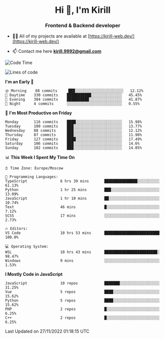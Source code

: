 <h1 align="center">Hi 👋, I'm Kirill</h1>
<h3 align="center">Frontend & Backend developer</h3>

- 👨‍💻 All of my projects are available at [https://kirill-web.dev/](https://kirill-web.dev/)

- 📫 Contact me here **kirill.9992@gmail.com**











<!--START_SECTION:waka-->
![Code Time](http://img.shields.io/badge/Code%20Time-1%2C189%20hrs%2058%20mins-blue)

![Lines of code](https://img.shields.io/badge/From%20Hello%20World%20I%27ve%20Written-574%20Thousand%20lines%20of%20code-blue)

**I'm an Early 🐤** 

```text
🌞 Morning    88 commits     ███░░░░░░░░░░░░░░░░░░░░░░   12.12% 
🌆 Daytime    330 commits    ███████████░░░░░░░░░░░░░░   45.45% 
🌃 Evening    304 commits    ██████████░░░░░░░░░░░░░░░   41.87% 
🌙 Night      4 commits      ░░░░░░░░░░░░░░░░░░░░░░░░░   0.55%

```
📅 **I'm Most Productive on Friday** 

```text
Monday       116 commits    ████░░░░░░░░░░░░░░░░░░░░░   15.98% 
Tuesday      100 commits    ███░░░░░░░░░░░░░░░░░░░░░░   13.77% 
Wednesday    88 commits     ███░░░░░░░░░░░░░░░░░░░░░░   12.12% 
Thursday     87 commits     ███░░░░░░░░░░░░░░░░░░░░░░   11.98% 
Friday       127 commits    ████░░░░░░░░░░░░░░░░░░░░░   17.49% 
Saturday     106 commits    ███░░░░░░░░░░░░░░░░░░░░░░   14.6% 
Sunday       102 commits    ███░░░░░░░░░░░░░░░░░░░░░░   14.05%

```


📊 **This Week I Spent My Time On** 

```text
⌚︎ Time Zone: Europe/Moscow

💬 Programming Languages: 
TypeScript               6 hrs 39 mins       ███████████████░░░░░░░░░░   61.13% 
Python                   1 hr 25 mins        ███░░░░░░░░░░░░░░░░░░░░░░   13.09% 
JavaScript               1 hr 10 mins        ██░░░░░░░░░░░░░░░░░░░░░░░   10.74% 
Text                     46 mins             █░░░░░░░░░░░░░░░░░░░░░░░░   7.12% 
SCSS                     17 mins             ░░░░░░░░░░░░░░░░░░░░░░░░░   2.73%

🔥 Editors: 
VS Code                  10 hrs 53 mins      █████████████████████████   100.0%

💻 Operating System: 
WSL                      10 hrs 43 mins      ████████████████████████░   98.47% 
Windows                  9 mins              ░░░░░░░░░░░░░░░░░░░░░░░░░   1.53%

```

**I Mostly Code in JavaScript** 

```text
JavaScript               10 repos            ███████░░░░░░░░░░░░░░░░░░   31.25% 
Vue                      5 repos             ████░░░░░░░░░░░░░░░░░░░░░   15.62% 
Python                   5 repos             ████░░░░░░░░░░░░░░░░░░░░░   15.62% 
PHP                      2 repos             █░░░░░░░░░░░░░░░░░░░░░░░░   6.25% 
C++                      2 repos             █░░░░░░░░░░░░░░░░░░░░░░░░   6.25%

```



 Last Updated on 27/11/2022 01:18:15 UTC
<!--END_SECTION:waka-->
